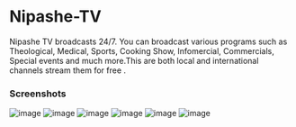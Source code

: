 # Nipashe-TV
Nipashe TV broadcasts 24/7. You can broadcast various programs such as Theological, Medical, Sports, Cooking Show, Infomercial, Commercials, Special events and much more.This are both local and international channels
stream them for free .

### Screenshots
![image](https://user-images.githubusercontent.com/35684257/96882289-d4e74980-1487-11eb-8324-0fd86f98babe.png)
![image](https://user-images.githubusercontent.com/35684257/96882348-e3356580-1487-11eb-9770-fdf109591232.png)
![image](https://user-images.githubusercontent.com/35684257/96882384-eb8da080-1487-11eb-92de-12190db9375d.png)
![image](https://user-images.githubusercontent.com/35684257/96882447-fba58000-1487-11eb-85d3-185c9b71442e.png)
![image](https://user-images.githubusercontent.com/35684257/96882470-0233f780-1488-11eb-9731-c7d19570ec43.png)
![image](https://user-images.githubusercontent.com/35684257/96882482-052ee800-1488-11eb-8751-ad7680f1ea5b.png)
